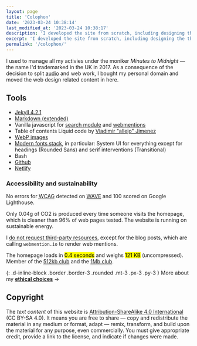 ```yaml
---
layout: page
title: 'Colophon'
date: '2023-03-24 10:38:14'
last_modified_at: '2023-03-24 10:38:17'
description: 'I developed the site from scratch, including designing the theme. Here is a list of tools, benchmarks and considerations.'
excerpt: 'I developed the site from scratch, including designing the theme. Here is a list of tools, benchmarks and considerations.'
permalink: '/colophon/'
---
```

I used to manage all my activies under the moniker _Minutes to Midnight_ — the name I'd trademarked in the UK in 2017. As a consequence of the decision to split [audio](https://minutestomidnight.co.uk) and web work, I bought my personal domain and moved the web design related content in here.

## Tools

- [Jekyll 4.2.1](https://jekyllrb.com/)
- [Markdown (extended)](https://www.markdownguide.org/getting-started/)
- Vanilla javascript for [search module](https://github.com/daviddarnes/jekyll-search-js) and [webmentions](http://beesbuzz.biz)
- Table of contents Liquid code by [Vladimir "allejo" Jimenez](https://github.com/allejo/jekyll-toc)
- [WebP images](/blog/implementing-webp-images-in-jekyll/)
- [Modern fonts stack](https://modernfontstacks.com/), in particular: System UI for everything except for headings (Rounded Sans) and serif interventions (Transitional)
- Bash
- [Github](https://github.com/simonesilvestroni/ssil-website)
- [Netlify](https://netlify.com)

### Accessibility and sustainability

No errors for <abbr title="Web Content Accessibility Guidelines">WCAG</abbr> detected on [WAVE](https://wave.webaim.org/report#/https://simonesilvestroni.com/) and 100 scored on Google Lighthouse.

Only 0.04g of CO2 is produced every time someone visits the homepage, which is cleaner than 96% of web pages tested. The website is running on sustainable energy.

I [do not request third-party resources](https://aremythirdpartiesgreen.com/test/76e7ac7370d84f1fabd254608e118ff4), except for the blog posts, which are calling `webmention.io` to render web mentions.

The homepage loads in <mark>0.4 seconds</mark> and weighs <mark>121 KB</mark> (uncompressed). Member of the [512kb club](https://512kb.club "Member of the 512kb Orange Team") and the [1Mb club](https://1mb.club/).

{: .d-inline-block .border .border-3 .rounded .mt-3 .px-3 .py-3 }
More about my [**ethical choices**](/ethics/) →

## Copyright

The _text content_ of this website is [Attribution-ShareAlike 4.0 International](https://creativecommons.org/licenses/by-sa/4.0/) (CC BY-SA 4.0). It means you are free to share — copy and redistribute the material in any medium or format, adapt — remix, transform, and build upon the material for any purpose, even commercially. You must give appropriate credit, provide a link to the license, and indicate if changes were made.